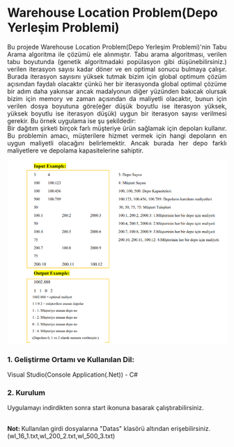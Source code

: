 <h1>Warehouse Location Problem(Depo Yerleşim Problemi)</h1>

<p align="justify">Bu projede Warehouse Location Problem(Depo Yerleşim Problemi)'nin Tabu Arama algoritma ile çözümü ele alınmıştır.
Tabu arama algoritması, verilen tabu boyutunda (genetik algoritmadaki popülasyon gibi düşünebilirsiniz.)
verilen iterasyon sayısı kadar döner ve en optimal sonucu bulmaya çalışır. Burada iterasyon sayısını 
yüksek tutmak bizim için global optimum çözüm açısından faydalı olacaktır çünkü her bir iterasyonda
global optimal çözüme bir adım daha yakınsar ancak madalyonun diğer yüzünden bakıcak olursak
bizim için memory ve zaman açısından da maliyetli olacaktır, bunun için verilen dosya boyutuna 
göre(eğer düşük boyutlu ise iterasyon yüksek, yüksek boyutlu ise iterasyon düşük) uygun
bir iterasyon sayısı verilmesi gerekir. Bu örnek uygulama ise şu şekildedir:<br>
Bir dağıtım şirketi birçok farlı müşteriye ürün sağlamak için depoları kullanır. Bu 
problemin amacı, müşterilere hizmet vermek için hangi depoların en uygun maliyetli olacağını 
belirlemektir. Ancak burada her depo farklı maliyetlere ve depolama kapasitelerine sahiptir.</p>
<img src="Algoritma3/Images/warehouseproblem.PNG">

<h3>1. Geliştirme Ortamı ve Kullanılan Dil:</h3> Visual Studio(Console Application(.Net)) - C#

<h3>2. Kurulum</h3>
Uygulamayı indirdikten sonra start ikonuna basarak çalıştırabilirsiniz.<br><br>

<b>Not: </b>Kullanılan girdi dosyalarına "Datas" klasörü altından erişebilirsiniz.(wl_16_1.txt,wl_200_2.txt,wl_500_3.txt)
